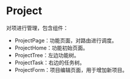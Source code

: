 # Project

对项进行管理，包含组件：

- ProjectPage：功能页面，对路由进行调度。
- ProjectHome：功能初始页面。
- ProjectTree：左边功能树。
- ProjectTask：右边的任务树。
- ProjectForm：项目编辑页面，用于增加新项目。
